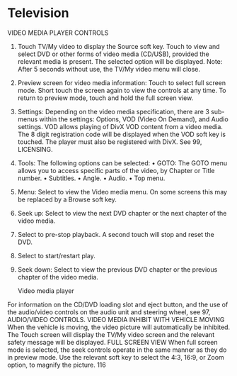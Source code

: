 # Television

VIDEO MEDIA PLAYER CONTROLS

1. Touch TV/My video to display the Source
   soft key. Touch to view and select DVD or
   other forms of video media (CD/USB),
   provided the relevant media is present. The
   selected option will be displayed.
   Note: After 5 seconds without use, the
   TV/My video menu will close.
2. Preview screen for video media information:
   Touch to select full screen mode.
   Short touch the screen again to view the
   controls at any time.
   To return to preview mode, touch and hold
   the full screen view.
3. Settings: Depending on the video media
   specification, there are 3 sub-menus within
   the settings: Options, VOD (Video On
   Demand), and Audio settings.
   VOD allows playing of DivX VOD content
   from a video media. The 8 digit registration
   code will be displayed when the VOD soft
   key is touched.
   The player must also be registered with
   DivX. See 99, LICENSING.
4. Tools: The following options can be
   selected:
   •
   GOTO: The GOTO menu allows you to
   access specific parts of the video, by
   Chapter or Title number.
   •
   Subtitles.
   •
   Angle.
   •
   Audio.
   •
   Top menu.
5. Menu: Select to view the Video media menu.
   On some screens this may be replaced by
   a Browse soft key.
6. Seek up: Select to view the next DVD
   chapter or the next chapter of the video
   media.
7. Select to pre-stop playback. A second touch
   will stop and reset the DVD.
8. Select to start/restart play.
9. Seek down: Select to view the previous DVD
   chapter or the previous chapter of the video
   media.

   Video media player

For information on the CD/DVD loading slot and
eject button, and the use of the audio/video
controls on the audio unit and steering wheel,
see 97, AUDIO/VIDEO CONTROLS.
VIDEO MEDIA INHIBIT WITH VEHICLE
MOVING
When the vehicle is moving, the video picture
will automatically be inhibited. The Touch screen
will display the TV/My video screen and the
relevant safety message will be displayed.
FULL SCREEN VIEW
When full screen mode is selected, the seek
controls operate in the same manner as they
do in preview mode.
Use the relevant soft key to select the 4:3, 16:9,
or Zoom option, to magnify the picture.
116